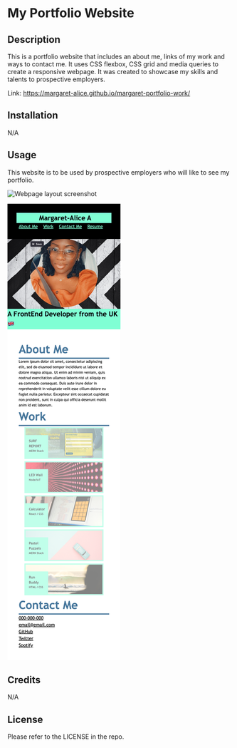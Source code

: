 # My Portfolio Website

## Description

This is a portfolio website that includes an about me, links of my work and ways to contact me. It uses CSS flexbox, CSS grid and media queries to create a responsive webpage. It was created to showcase my skills and talents to prospective employers.

Link: https://margaret-alice.github.io/margaret-portfolio-work/

## Installation

N/A

## Usage

This website is to be used by prospective employers who will like to see my portfolio. 

![Webpage layout screenshot](https://github.com/Margaret-Alice/margaret-portfolio-work/blob/main/images/screenshot.png)

![Small screen layout screenshot](https://github.com/Margaret-Alice/margaret-portfolio-work/blob/main/images/smallscreen.png)

## Credits

N/A

## License

Please refer to the LICENSE in the repo.
